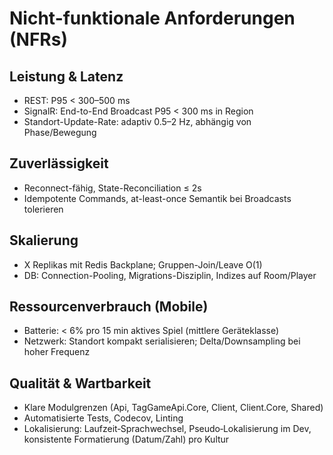# Nicht-funktionale Anforderungen (NFRs)

## Leistung & Latenz
- REST: P95 < 300–500 ms
- SignalR: End-to-End Broadcast P95 < 300 ms in Region
- Standort-Update-Rate: adaptiv 0.5–2 Hz, abhängig von Phase/Bewegung

## Zuverlässigkeit
- Reconnect-fähig, State-Reconciliation ≤ 2s
- Idempotente Commands, at-least-once Semantik bei Broadcasts tolerieren

## Skalierung
- X Replikas mit Redis Backplane; Gruppen-Join/Leave O(1)
- DB: Connection-Pooling, Migrations-Disziplin, Indizes auf Room/Player

## Ressourcenverbrauch (Mobile)
- Batterie: < 6% pro 15 min aktives Spiel (mittlere Geräteklasse)
- Netzwerk: Standort kompakt serialisieren; Delta/Downsampling bei hoher Frequenz

## Qualität & Wartbarkeit
- Klare Modulgrenzen (Api, TagGameApi.Core, Client, Client.Core, Shared)
- Automatisierte Tests, Codecov, Linting
- Lokalisierung: Laufzeit‑Sprachwechsel, Pseudo‑Lokalisierung im Dev, konsistente Formatierung (Datum/Zahl) pro Kultur
